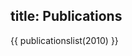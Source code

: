 title: Publications
-----------

<!-- To add publications, edit the bibtex files here: https://github.com/c4dm/c4dmpoole/tree/master/input/publications_bibtex -->

{{ publicationslist(2010) }}

